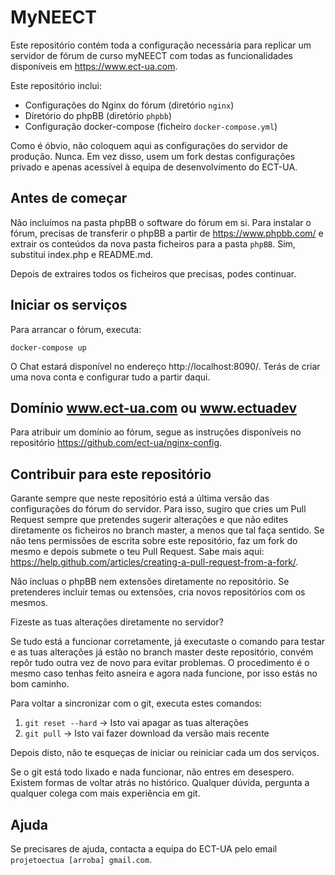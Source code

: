 # MyNEECT

Este repositório contém toda a configuração necessária para replicar um servidor de fórum de curso myNEECT com todas as funcionalidades disponíveis em https://www.ect-ua.com.

Este repositório inclui:

- Configurações do Nginx do fórum (diretório `nginx`)
- Diretório do phpBB (diretório `phpbb`)
- Configuração docker-compose (ficheiro `docker-compose.yml`)

Como é óbvio, não coloquem aqui as configurações do servidor de produção. Nunca. Em vez disso, usem um fork destas configurações privado e apenas acessível à equipa de desenvolvimento do ECT-UA.

## Antes de começar

Não incluímos na pasta phpBB o software do fórum em si. Para instalar o fórum, precisas de transferir o phpBB a partir de https://www.phpbb.com/ e extrair os conteúdos da nova pasta ficheiros para a pasta `phpBB`. Sim, substitui index.php e README.md.

Depois de extraires todos os ficheiros que precisas, podes continuar.

## Iniciar os serviços

Para arrancar o fórum, executa:

```docker-compose up```

O Chat estará disponível no endereço http://localhost:8090/. Terás de criar uma nova conta e configurar tudo a partir daqui.


## Domínio www.ect-ua.com ou www.ectuadev

Para atribuir um domínio ao fórum, segue as instruções disponíveis no repositório https://github.com/ect-ua/nginx-config.


## Contribuir para este repositório

Garante sempre que neste repositório está a última versão das configurações do fórum do servidor. Para isso, sugiro que cries um Pull Request sempre que pretendes sugerir alterações e que não edites diretamente os ficheiros no branch master, a menos que tal faça sentido. Se não tens permissões de escrita sobre este repositório, faz um fork do mesmo e depois submete o teu Pull Request. Sabe mais aqui: https://help.github.com/articles/creating-a-pull-request-from-a-fork/.

Não incluas o phpBB nem extensões diretamente no repositório. Se pretenderes incluir temas ou extensões, cria novos repositórios com os mesmos.

Fizeste as tuas alterações diretamente no servidor?

Se tudo está a funcionar corretamente, já executaste o comando para testar e as tuas alterações já estão no branch master deste repositório, convém repôr tudo outra vez de novo para evitar problemas. O procedimento é o mesmo caso tenhas feito asneira e agora nada funcione, por isso estás no bom caminho.

Para voltar a sincronizar com o git, executa estes comandos:

1. ```git reset --hard``` -> Isto vai apagar as tuas alterações
2. ```git pull``` -> Isto vai fazer download da versão mais recente

Depois disto, não te esqueças de iniciar ou reiniciar cada um dos serviços.

Se o git está todo lixado e nada funcionar, não entres em desespero. Existem formas de voltar atrás no histórico. Qualquer dúvida, pergunta a qualquer colega com mais experiência em git.


## Ajuda

Se precisares de ajuda, contacta a equipa do ECT-UA pelo email `projetoectua [arroba] gmail.com`.
